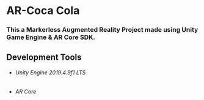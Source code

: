 # AR-Coca Cola

### This a Markerless Augmented Reality Project made using Unity Game Engine & AR Core SDK.

## Development Tools

* ###### Unity Engine 2019.4.9f1 LTS

* ###### AR Core








